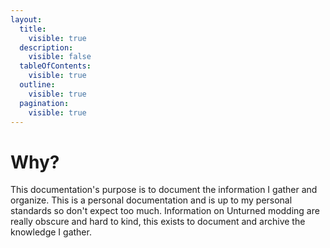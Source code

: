 ```yaml
---
layout:
  title:
    visible: true
  description:
    visible: false
  tableOfContents:
    visible: true
  outline:
    visible: true
  pagination:
    visible: true
---
```


# Why?

This documentation's purpose is to document the information I gather and organize. This is a personal documentation and is up to my personal standards so don't expect too much. Information on Unturned modding are really obscure and hard to kind, this exists to document and archive the knowledge I gather.
